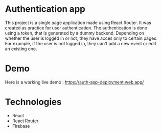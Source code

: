# Authentication app
This project is a single page application made using React Router. It was created as practice for user authentication. The authentication is done using a token, that is generated by a dummy backend. Depending on whether the user is logged in or not, they have acces only to certain pages. 
For example, if the user is not logged in, they can't add a new event or edit an existing one.


# Demo
Here is a working live demo : https://auth-app-deployment.web.app/

# Technologies
 - React
 - React Router
 - Firebase
